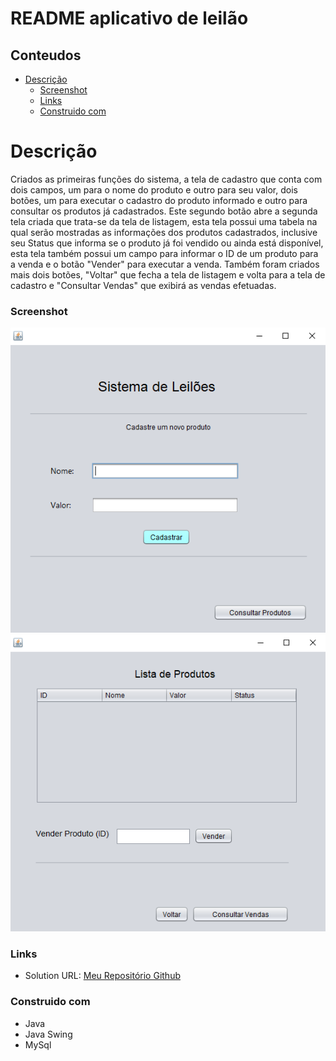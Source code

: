 # README aplicativo de leilão

## Conteudos

- [Descrição](#Descrição)
  - [Screenshot](#screenshot)
  - [Links](#links)
  - [Construido com](#Construido-com)

# Descrição

Criados as primeiras funções do sistema, a tela de cadastro que conta com dois campos, um para o nome do produto e outro para seu valor, dois botões, um para executar o cadastro do produto informado e outro  para consultar os produtos já cadastrados. Este segundo botão abre a segunda tela criada que trata-se da tela de listagem, esta tela possui uma tabela na qual serão mostradas as informações dos produtos cadastrados, inclusive seu Status que informa se o produto já foi vendido ou ainda está disponível, esta tela também possui um campo para informar o ID de um produto para a venda e o botão "Vender" para executar a venda. Também foram criados mais dois botões, "Voltar" que fecha a tela de listagem e volta para a tela de cadastro e "Consultar Vendas" que exibirá as vendas efetuadas.


### Screenshot

![](./Img/Tela_de_Cadastro.png)
![](./Img/Tela_de_Listagem.png)

### Links

- Solution URL: [Meu Repositório Github](https://github.com/jhonRPdoe/atividade_1_uc_11_SENAC.git)

### Construido com

- Java
- Java Swing
- MySql
